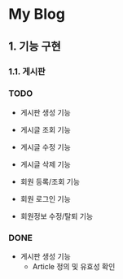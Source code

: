 # My Blog

## 1. 기능 구현

### 1.1. 게시판

### TODO
- 게시판 생성 기능
    
- 게시글 조회 기능

- 게시글 수정 기능

- 게시글 삭제 기능

- 회원 등록/조회 기능

- 회원 로그인 기능

- 회원정보 수정/탈퇴 기능

### DONE
- 게시판 생성 기능
    - Article 정의 및 유효성 확인